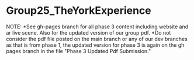 # Group25_TheYorkExperience

NOTE: *See gh-pages branch for all phase 3 content including website and ar live scene. Also for the updated version of our group pdf. 
*Do not consider the pdf file posted on the main branch or any of our dev branches as that is from phase 1, the updated version for phase 3 is again on the gh pages branch in the file "Phase 3 Updated Pdf Submission."
